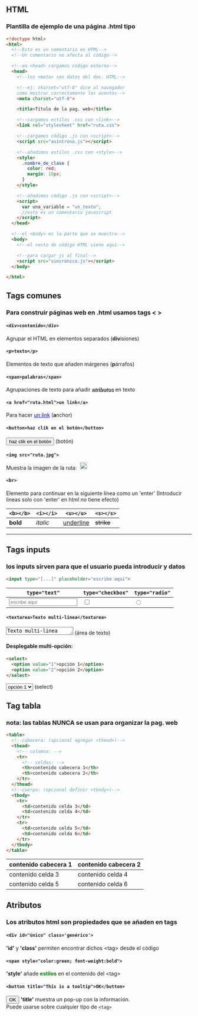 ## HTML
### Plantilla de ejemplo de una página .html tipo

```html
<!doctype html>
<html>
  <!--Esto es un comentario en HTML-->
  <!--Un comentario no afecta al código-->

  <!--en <head> cargamos código externo-->
  <head>
    <!--los <meta> son datos del doc. HTML-->

    <!--ej: charset="utf-8" dice al navegador 
    como mostrar correctamente los acentos-->
    <meta charset="utf-8">

    <title>Título de la pag. web</title>

    <!--cargamos estilos .css con <link>-->
    <link rel="stylesheet" href="ruta.css">

    <!--cargamos código .js con <script>-->
    <script src="asíncrono.js"></script>

    <!--añadimos estilos .css con <style>-->
    <style>
      .nombre_de_clase {
        color: red;
        margin: 10px;
      }
    </style>

    <!--añadimos código .js con <script>-->
    <script>
      var una_variable = "un_texto";
      //esto es un comentario javascript
    </script>
  </head>

  <!--el <body> es la parte que se muestra-->
  <body>
    <!--el resto de código HTML viene aquí-->

    <!--para cargar js al final-->
    <script src="sincrónico.js"></script>
  </body>

</html>
```

## Tags comunes
### Para construir páginas web en <b>.html</b> usamos tags < >

#### `<div>contenido</div>`
Agrupar el HTML en elementos separados (**div**isiones)

#### `<p>texto</p>`
Elementos de texto que añaden márgenes (**p**árrafos)

#### `<span>palabras</span>`
Agrupaciones de texto para añadir <span style="color: darkgrey; font-weight: bold; text-shadow: 1px 1px black; font-style: italic; font-family: sans-serif;">atributos</span> en texto

#### `<a href="ruta.html">un link</a>`
Para hacer <a style="color:blue;text-decoration:underline">un link</a> (**a**nchor)

#### `<button>haz clik en el botón</button>`
<button>haz clik en el botón</button> (botón)

#### `<img src="ruta.jpg">`
Muestra la imagen de la ruta: &nbsp; <img src="ruta.jpg" style="position: absolute; margin-top: -7px; width: 20px; height: 20px;">

#### `<br>`
Elemento para continuar en la siguiente línea como un 'enter' (Introducir lineas solo con 'enter' en html no tiene efecto)

| `<b></b>`    | `<i></i>`     | `<u></u>`        | `<s></s>`     |
| ------------ | ------------- | ---------------- | ------------- |
| <b>bold</b>  | <i>italic</i> | <u>underline</u> | <s>strike</s> |

---

## Tags inputs
### los inputs sirven para que el usuario pueda introducir y datos

```html
<input type="[...]" placeholder="escribe aquí">
```

| `type="text"` | `type="checkbox"` | `type="radio"` |
| --------- | --------- | ------------- |
| <input type="text" placeholder="escribe aquí" style='width: 100%;'> | <input type="checkbox" style="vertical-align: middle"> | <input type="radio" style="vertical-align: middle"> |

#### `<textarea>Texto multi-linea</textarea>`
<textarea rows="1" style="resize: vertical; background-color: rgba(255,255,255,0.5)">Texto multi-linea</textarea> (área de texto)

#### Desplegable multi-opción:
```html
<select>
  <option value="1">opción 1</option>
  <option value="2">opción 2</option>
</select>
```
<select>
    <option value='1'>opción 1</option>
    <option value='2'>opción 2</option>
</select> (select)

## Tag tabla
###  nota: las tablas NUNCA se usan para organizar la pag. web

```html
<table>
  <!--cabecera: (opcional agregar <thead>)-->
  <thead>
    <!-- columna: -->
    <tr>
      <!-- celdas: -->
      <th>contenido cabecera 1</th>
      <th>contenido cabecera 2</th>
    </tr>
  </thead>
  <!--cuerpo: (opcional definir <tbody>)-->
  <tbody>
    <tr>
      <td>contenido celda 3</td>
      <td>contenido celda 4</td>
    </tr>
    <tr>
      <td>contenido celda 5</td>
      <td>contenido celda 6</td>
    </tr>
  </tbody>
</table>
```

<table class="table_example">
    <thead style="font-weight: bold">
        <tr>
            <th>contenido cabecera 1</th>
            <th>contenido cabecera 2</th>
        </tr>
    </thead>
    <tbody>
        <tr>
            <td>contenido celda 3</td>
            <td>contenido celda 4</td>
        </tr>
        <tr>
            <td>contenido celda 5</td>
            <td>contenido celda 6</td>
        </tr>
    </tbody>
</table>

## Atributos
### Los atributos html son propiedades que se añaden en tags

#### `<div id="único" class='genérico'>`
**'id'** y **'class'** permiten encontrar dichos &lt;tag&gt; desde el código

#### `<span style="color:green; font-weight:bold">`
**'style'** añade <span style="color:green; font-weight:bold">estilos</span> en el contenido del &lt;tag&gt;

#### `<button title="This is a tooltip">OK</button>`
<button title="This is a tooltip">OK</button> **'title'** muestra un pop-up con la información.  
Puede usarse sobre cualquier tipo de `<tag>`
